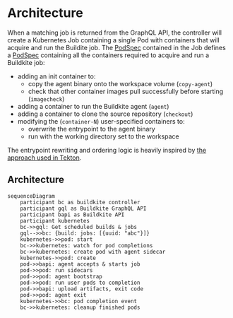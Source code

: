 # Architecture

When a matching job is returned from the GraphQL API, the controller will create a Kubernetes Job containing a single Pod with containers that will acquire and run the Buildite job. The [PodSpec](https://kubernetes.io/docs/reference/kubernetes-api/workload-resources/pod-v1/#PodSpec) contained in the Job defines a [PodSpec](https://kubernetes.io/docs/reference/kubernetes-api/workload-resources/pod-v1/#PodSpec) containing all the containers required to acquire and run a Buildkite job:

- adding an init container to:
  - copy the agent binary onto the workspace volume (`copy-agent`)
  - check that other container images pull successfully before starting (`imagecheck`)
- adding a container to run the Buildkite agent (`agent`)
- adding a container to clone the source repository (`checkout`)
- modifying the (`container-N`) user-specified containers to:
  - overwrite the entrypoint to the agent binary
  - run with the working directory set to the workspace

The entrypoint rewriting and ordering logic is heavily inspired by [the approach used in Tekton](https://github.com/tektoncd/pipeline/blob/933e4f667c19eaf0a18a19557f434dbabe20d063/docs/developers/README.md#entrypoint-rewriting-and-step-ordering).

## Architecture

```mermaid
sequenceDiagram
    participant bc as buildkite controller
    participant gql as Buildkite GraphQL API
    participant bapi as Buildkite API
    participant kubernetes
    bc->>gql: Get scheduled builds & jobs
    gql-->>bc: {build: jobs: [{uuid: "abc"}]}
    kubernetes->>pod: start
    bc->>kubernetes: watch for pod completions
    bc->>kubernetes: create pod with agent sidecar
    kubernetes->>pod: create
    pod->>bapi: agent accepts & starts job
    pod->>pod: run sidecars
    pod->>pod: agent bootstrap
    pod->>pod: run user pods to completion
    pod->>bapi: upload artifacts, exit code
    pod->>pod: agent exit
    kubernetes->>bc: pod completion event
    bc->>kubernetes: cleanup finished pods
```


